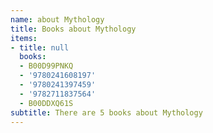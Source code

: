 ```yaml
---
name: about Mythology
title: Books about Mythology
items:
- title: null
  books:
  - B00D99PNKQ
  - '9780241608197'
  - '9780241397459'
  - '9782711837564'
  - B00DDXQ61S
subtitle: There are 5 books about Mythology
---
```


